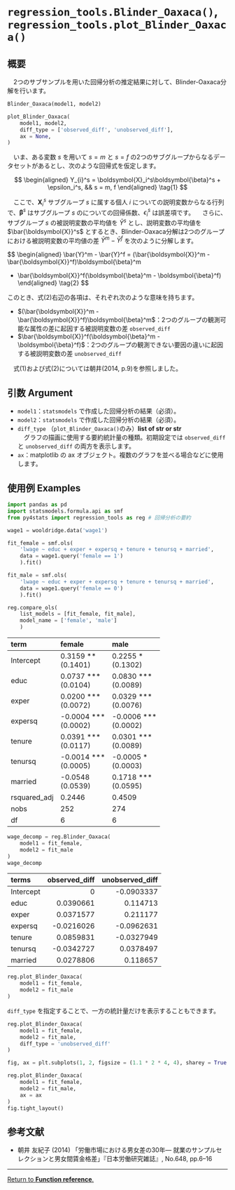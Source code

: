 # `regression_tools.Blinder_Oaxaca()`, `regression_tools.plot_Blinder_Oaxaca()`

## 概要

　2つのサブサンプルを用いた回帰分析の推定結果に対して、Blinder-Oaxaca分解を行います。

```python
Blinder_Oaxaca(model1, model2)

plot_Blinder_Oaxaca(
    model1, model2,
    diff_type = ['observed_diff', 'unobserved_diff'],
    ax = None, 
)
```

　いま、ある変数 $s$ を用いて $s = m$ と $s = f$ の2つのサブグループからなるデータセットがあるとし、次のような回帰式を仮定します。

$$
\begin{aligned}
Y_{i}^s = \boldsymbol{X}_i^s\boldsymbol{\beta}^s + \epsilon_i^s, &&
s = m, f
\end{aligned}
\tag{1}
$$

　ここで、$\boldsymbol{X}_i^s$ サブグループ $s$ に属する個人 $i$ についての説明変数からなる行列で、$\boldsymbol{\beta}^s$ はサブグループ $s$ のについての回帰係数、$\epsilon_i^s$ は誤差項です。
　さらに、サブグループ $s$ の被説明変数の平均値を $\bar{Y}^s$ とし、説明変数の平均値を $\bar{\boldsymbol{X}}^s$ とするとき、Blinder-Oaxaca分解は2つのグループにおける被説明変数の平均値の差 $\bar{Y}^m - \bar{Y}^f$ を次のように分解します。

$$
\begin{aligned}
\bar{Y}^m - \bar{Y}^f
 = (\bar{\boldsymbol{X}}^m - \bar{\boldsymbol{X}}^f)\boldsymbol{\beta}^m
 + \bar{\boldsymbol{X}}^f(\boldsymbol{\beta}^m - \boldsymbol{\beta}^f)
\end{aligned}
\tag{2}
$$

このとき、式(2)右辺の各項は、それぞれ次のような意味を持ちます。

- $(\bar{\boldsymbol{X}}^m - \bar{\boldsymbol{X}}^f)\boldsymbol{\beta}^m$：2つのグループの観測可能な属性の差に起因する被説明変数の差 `observed_diff`
- $\bar{\boldsymbol{X}}^f(\boldsymbol{\beta}^m - \boldsymbol{\beta}^f)$：2つのグループの観測できない要因の違いに起因する被説明変数の差 `unobserved_diff`

　式(1)および式(2)については朝井(2014, p.9)を参照しました。

## 引数 Argument

- `model1`：`statsmodels` で作成した回帰分析の結果（必須）。
- `model2`：`statsmodels` で作成した回帰分析の結果（必須）。
- `diff_type` （`plot_Blinder_Oaxaca()`のみ）**list of str or str** <br>
　グラフの描画に使用する要約統計量の種類。初期設定では `observed_diff` と `unobserved_diff` の両方を表示します。
- `ax`：matplotlib の ax オブジェクト。複数のグラフを並べる場合などに使用します。
　
## 使用例 Examples

```python
import pandas as pd
import statsmodels.formula.api as smf
from py4stats import regression_tools as reg # 回帰分析の要約

wage1 = wooldridge.data('wage1')

fit_female = smf.ols(
    'lwage ~ educ + exper + expersq + tenure + tenursq + married', 
    data = wage1.query('female == 1')
    ).fit()

fit_male = smf.ols(
    'lwage ~ educ + exper + expersq + tenure + tenursq + married', 
    data = wage1.query('female == 0')
    ).fit()
```


```python
reg.compare_ols(
    list_models = [fit_female, fit_male],
    model_name = ['female', 'male']
    )
```
| term         | female                  | male                    |
|:-------------|:------------------------|:------------------------|
| Intercept    | 0.3159 **<br>(0.1401)   | 0.2255 *<br>(0.1302)    |
| educ         | 0.0737 ***<br>(0.0104)  | 0.0830 ***<br>(0.0089)  |
| exper        | 0.0200 ***<br>(0.0072)  | 0.0329 ***<br>(0.0076)  |
| expersq      | -0.0004 ***<br>(0.0002) | -0.0006 ***<br>(0.0002) |
| tenure       | 0.0391 ***<br>(0.0117)  | 0.0301 ***<br>(0.0089)  |
| tenursq      | -0.0014 ***<br>(0.0005) | -0.0005 *<br>(0.0003)   |
| married      | -0.0548 <br>(0.0539)    | 0.1718 ***<br>(0.0595)  |
| rsquared_adj | 0.2446                  | 0.4509                  |
| nobs         | 252                     | 274                     |
| df           | 6                       | 6                       |


```python
wage_decomp = reg.Blinder_Oaxaca(
    model1 = fit_female,
    model2 = fit_male
)
wage_decomp
```
| terms     |   observed_diff |   unobserved_diff |
|:----------|----------------:|------------------:|
| Intercept |       0         |        -0.0903337 |
| educ      |       0.0390661 |         0.114713  |
| exper     |       0.0371577 |         0.211177  |
| expersq   |      -0.0216026 |        -0.0962631 |
| tenure    |       0.0859831 |        -0.0327949 |
| tenursq   |      -0.0342727 |         0.0378497 |
| married   |       0.0278806 |         0.118657  |

```python
reg.plot_Blinder_Oaxaca(
    model1 = fit_female,
    model2 = fit_male
)
```

`diff_type` を指定することで、一方の統計量だけを表示することもできます。

```python
reg.plot_Blinder_Oaxaca(
    model1 = fit_female,
    model2 = fit_male,
    diff_type = 'unobserved_diff'
)
```

```python
fig, ax = plt.subplots(1, 2, figsize = (1.1 * 2 * 4, 4), sharey = True, dpi = 200)

reg.plot_Blinder_Oaxaca(
    model1 = fit_female,
    model2 = fit_male,
    ax = ax
)
fig.tight_layout()
```

## 参考文献

- 朝井 友紀子 (2014) 「労働市場における男女差の30年― 就業のサンプルセレクションと男女間賃金格差」『日本労働研究雑誌』, No.648, pp.6–16

***
[Return to **Function reference**.](https://github.com/Hirototensho/Py4Stats/blob/main/reference.md)

